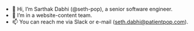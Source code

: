 - 👋 Hi, I’m Sarthak Dabhi (@seth-pop), a senior software engineer.
- 🌱 I’m in a website-content team.
- 📫 You can reach me via Slack or e-mail (seth.dabhi@patientpop.com).
